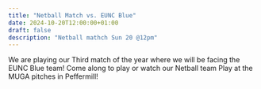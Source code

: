 ```yaml
---
title: "Netball Match vs. EUNC Blue"
date: 2024-10-20T12:00:00+01:00
draft: false
description: "Netball mathch Sun 20 @12pm"
---
```

We are playing our Third match of the year where we will be facing the EUNC Blue team! Come along to play or watch our Netball team Play at the MUGA pitches in Peffermill! 
